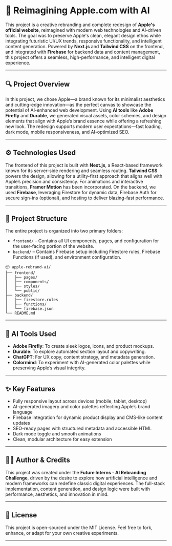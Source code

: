 
# 🍎 Reimagining Apple.com with AI

This project is a creative rebranding and complete redesign of **Apple's official website**, reimagined with modern web technologies and AI-driven tools. The goal was to preserve Apple's clean, elegant design ethos while integrating futuristic UI/UX trends, responsive functionality, and intelligent content generation. Powered by **Next.js** and **Tailwind CSS** on the frontend, and integrated with **Firebase** for backend data and content management, this project offers a seamless, high-performance, and intelligent digital experience.

---

## 🔍 Project Overview

In this project, we chose Apple—a brand known for its minimalist aesthetics and cutting-edge innovation—as the perfect canvas to showcase the potential of AI-enhanced web development. Using **AI tools** like **Adobe Firefly** and **Durable**, we generated visual assets, color schemes, and design elements that align with Apple’s brand essence while offering a refreshing new look. The redesign supports modern user expectations—fast loading, dark mode, mobile responsiveness, and AI-optimized SEO.

---



## ⚙️ Technologies Used

The frontend of this project is built with **Next.js**, a React-based framework known for its server-side rendering and seamless routing. **Tailwind CSS** powers the design, allowing for a utility-first approach that aligns well with Apple’s precision and consistency. For animations and interactive transitions, **Framer Motion** has been incorporated. On the backend, we used **Firebase**, leveraging Firestore for dynamic data, Firebase Auth for secure sign-ins (optional), and hosting to deliver blazing-fast performance.

---

## 📁 Project Structure

The entire project is organized into two primary folders:

* `frontend/` – Contains all UI components, pages, and configuration for the user-facing portion of the website.
* `backend/` – Contains Firebase setup including Firestore rules, Firebase Functions (if used), and environment configuration.

```
📦 apple-rebrand-ai/
├── frontend/
│   ├── pages/
│   ├── components/
│   ├── styles/
│   └── public/
├── backend/
│   ├── firestore.rules
│   ├── functions/
│   └── firebase.json
└── README.md
```

---

## 🧠 AI Tools Used

* **Adobe Firefly**: To create sleek logos, icons, and product mockups.
* **Durable**: To explore automated section layout and copywriting.
* **ChatGPT**: For UX copy, content strategy, and metadata generation.
* **Colormind**: To experiment with AI-generated color palettes while preserving Apple’s visual integrity.

---

## ✨ Key Features

* Fully responsive layout across devices (mobile, tablet, desktop)
* AI-generated imagery and color palettes reflecting Apple’s brand language
* Firebase integration for dynamic product display and CMS-like content updates
* SEO-ready pages with structured metadata and accessible HTML
* Dark mode toggle and smooth animations
* Clean, modular architecture for easy extension

---




## 👨‍💻 Author & Credits

This project was created under the **Future Interns - AI Rebranding Challenge**, driven by the desire to explore how artificial intelligence and modern frameworks can redefine classic digital experiences. The full-stack implementation, content generation, and design logic were built with performance, aesthetics, and innovation in mind.

---

## 📜 License

This project is open-sourced under the MIT License. Feel free to fork, enhance, or adapt for your own creative experiments.

---

